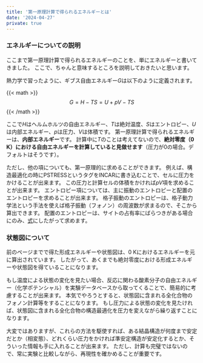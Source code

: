 ```yaml
---
title: '第一原理計算で得られるエネルギーとは'
date: '2024-04-27'
private: true
---
```


### エネルギーについての説明
ここまで第一原理計算で得られるエネルギーのことを、単にエネルギーと書いてきました。
ここで、ちゃんと意味するところを説明しておきたいと思います。

熱力学で習ったように、ギブス自由エネルギー<i>G</i>は以下のように定義されます。

{{< math >}}
$$
G = H - TS
  = U + pV - TS
$$
{{< /math >}}

ここで<i>H</i>はヘルムホルツの自由エネルギー、<i>T</i>は絶対温度、<i>S</i>はエントロピー、<i>U</i>は内部エネルギー、<i>p</i>は圧力、<i>V</i>は体積です。
第一原理計算で得られるエネルギーは、**内部エネルギー**です。
計算中に<i>T</i>のことは考えてないので、**絶対零度（0 K）における自由エネルギーを計算していると見做せます**（圧力が0の場合。デフォルトはそうです）。

ただし、他の項についても、第一原理的に求めることができます。
例えば、構造最適化の時にPSTRESSというタグをINCARに書き込むことで、セルに圧力をかけることが出来ます。
この圧力と計算セルの体積をかければ<i>pV</i>項を求めることが出来ます。
エントロピー項については、主に振動のエントロピーと配置のエントロピーを求めることが出来ます。
格子振動のエントロピーは、格子動力学法という手法を使えば格子振動（フォノン）の周波数が求まるので、そこから算出できます。
配置のエントロピーは、サイトの占有率にばらつきがある場合にのみ、[式](https://en.wikipedia.org/wiki/Configuration_entropy)にしたがって求めます。

### 状態図について
前のページまでで得た形成エネルギーや状態図は、0 Kにおけるエネルギーを元に算出されています。
したがって、あくまでも絶対零度における形成エネルギーや状態図を得ていることになります。

もし温度による状態の変化を見たい場合、反応に関わる酸素分子の自由エネルギー（化学ポテンシャル）を実験データベースから取ってくることで、簡易的に考慮することが出来ます。
本気でやろうとすると、状態図に含まれる全化合物のフォノン計算等をすることになります。
もし圧力による状態の変化を見たければ、状態図に含まれる全化合物の構造最適化を圧力を変えながら繰り返すことになります。

大変ではありますが、これらの方法を駆使すれば、ある結晶構造が何度まで安定だとか（相変態）、どれくらい圧力をかければ準安定構造が安定化するとか、そういった情報も手に入れることが出来ます。
ただし、計算も完璧ではないので、常に実験と比較しながら、再現性を確かめることが重要です。
